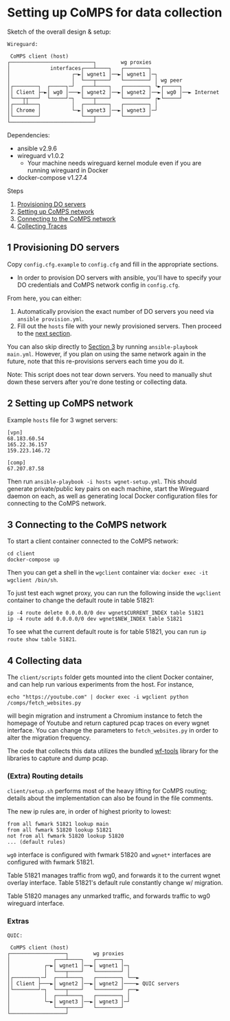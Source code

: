 # Setting up CoMPS for data collection

Sketch of the overall design & setup:
```
Wireguard:

 CoMPS client (host)
┌───────────────────────────┐        wg proxies
│             interfaces┌───┴────┐   ┌────────┐
│                    ┌─►│ wgnet1 │──►│ wgnet1 │─┐
│                    │  └───┬────┘   └────────┘ │ wg peer
│┌────────┐  ┌─────┐─┘  ┌───┴────┐   ┌────────┐ └►┌─────┐
││ Client ├─►│ wg0 │───►│ wgnet2 │──►│ wgnet2 │──►│ wg0 │──► Internet
│└───┬┬───┘  └─────┘─┐  └───┬────┘   └────────┘ ┌►└─────┘
│┌───┴┴───┐          │  ┌───┴────┐   ┌────────┐ │
││ Chrome │          └─►│ wgnet3 │──►│ wgnet3 │─┘
│└────────┘             └───┬────┘   └────────┘
└───────────────────────────┘
```

Dependencies:
 * ansible v2.9.6
 * wireguard v1.0.2 
   * Your machine needs wireguard kernel module even if you are running wireguard in Docker
 * docker-compose v1.27.4

Steps
 1. [Provisioning DO servers](#1-provisioning-do-servers)
 2. [Setting up CoMPS network](#2-setting-up-comps-network)
 3. [Connecting to the CoMPS network](#3-connecting-to-the-comps-network)
 4. [Collecting Traces](#4-collecting-traces)

## 1 Provisioning DO servers

Copy `config.cfg.example` to `config.cfg` and fill in the appropriate sections.
 * In order to provision DO servers with ansible, you'll have to specify your DO credentials and CoMPS network config in `config.cfg`. 

From here, you can either:
 1. Automatically provision the exact number of DO servers you need via `ansible provision.yml`.
 2. Fill out the `hosts` file with your newly provisioned servers. Then proceed to the [next section](#2-setting-up-comps-network).

You can also skip directly to [Section 3](#3-connecting-to-the-comps-network) by  running `ansible-playbook main.yml`. However, if you plan on using the same network again in the future, note that this re-provisions servers each time you do it.

Note: This script does not tear down servers. You need to manually shut down these servers after you're done testing or collecting data.

## 2 Setting up CoMPS network

Example `hosts` file for 3 wgnet servers:

```
[vpn]
68.183.60.54
165.22.36.157
159.223.146.72

[comp]
67.207.87.58
```

Then run `ansible-playbook -i hosts wgnet-setup.yml`. This should generate private/public key pairs on each machine, start the Wireguard daemon on each, as well as generating local Docker configuration files for connecting to the CoMPS network.

## 3 Connecting to the CoMPS network

To start a client container connected to the CoMPS network:
```
cd client
docker-compose up
```

Then you can get a shell in the `wgclient` container via: `docker exec -it wgclient /bin/sh`.

To just test each wgnet proxy, you can run the following inside the `wgclient` container to change the default route in table 51821:
```
ip -4 route delete 0.0.0.0/0 dev wgnet$CURRENT_INDEX table 51821
ip -4 route add 0.0.0.0/0 dev wgnet$NEW_INDEX table 51821
```

To see what the current default route is for table 51821, you can run `ip route show table 51821`.

## 4 Collecting data
The `client/scripts` folder gets mounted into the client Docker container, and can help run various experiments from the host. For instance, 

```
echo "https://youtube.com" | docker exec -i wgclient python /comps/fetch_websites.py
```

will begin migration and instrument a Chromium instance to fetch the homepage of Youtube and return captured pcap traces on every wgnet interface. You can change the parameters to `fetch_websites.py` in order to alter the migration frequency.

The code that collects this data utilizes the bundled [wf-tools](https://github.com/jpcsmith/wf-tools) library for the libraries to capture and dump pcap.

### (Extra) Routing details

`client/setup.sh` performs most of the heavy lifting for CoMPS routing; details about the implementation can also be found in the file comments.

The new ip rules are, in order of highest priority to lowest:
```
from all fwmark 51821 lookup main
from all fwmark 51820 lookup 51821
not from all fwmark 51820 lookup 51820
... (default rules)
```
`wg0` interface is configured with fwmark 51820 and `wgnet*` interfaces are configured with fwmark 51821.

Table 51821 manages traffic from wg0, and forwards it to the current wgnet overlay interface. Table 51821's default rule constantly change w/ migration. 

Table 51820 manages any unmarked traffic, and forwards traffic to wg0 wireguard interface.



### Extras
```
QUIC:

 CoMPS client (host)
┌──────────────────┐        wg proxies
│              ┌───┴────┐   ┌────────┐
│           ┌─►│ wgnet1 │──►│ wgnet1 │─┐
│           │  └───┬────┘   └────────┘ │  
│┌────────┐─┘  ┌───┴────┐   ┌────────┐ └──►
││ Client ├───►│ wgnet2 │──►│ wgnet2 │────► QUIC servers
│└────────┘─┐  └───┬────┘   └────────┘ ┌──►
│           │  ┌───┴────┐   ┌────────┐ │
│           └─►│ wgnet3 │──►│ wgnet3 │─┘
│              └───┬────┘   └────────┘
└──────────────────┘
```
